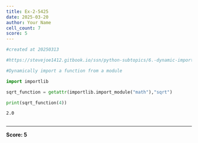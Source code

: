 ```yaml
---
title: Ex-2-5425
date: 2025-03-20
author: Your Name
cell_count: 7
score: 5
---
```


```python
#created at 20250313
```


```python
#https://stevejoe1412.gitbook.io/ssn/python-subtopics/6.-dynamic-imports
```


```python
#Dynamically import a function from a module
```


```python
import importlib
```


```python
sqrt_function = getattr(importlib.import_module("math"),"sqrt")
```


```python
print(sqrt_function(4))
```

    2.0



```python

```


---
**Score: 5**